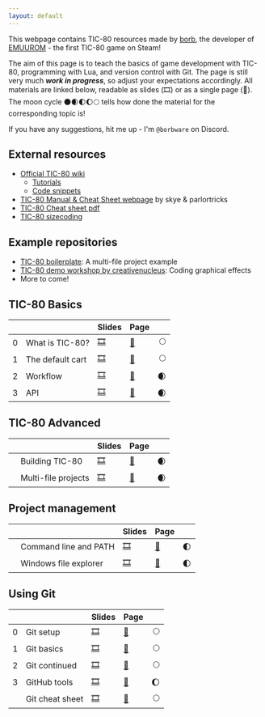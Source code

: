 ```yaml
---
layout: default
---
```


This webpage contains TIC-80 resources made by [borb](https://borbware.itch.io/), the developer of [EMUUROM](https://store.steampowered.com/app/1634360/EMUUROM/) - the first TIC-80 game on Steam!

The aim of this page is to teach the basics of game development with TIC-80, programming with Lua, and version control with Git. The page is still very much ***work in progress***, so adjust your expectations accordingly. All materials are linked below, readable as slides (🎞) or as a single page (📖). The moon cycle 🌑🌒🌓🌔🌕 tells how done the material for the corresponding topic is!

If you have any suggestions, hit me up - I'm `@borbware` on Discord.

## External resources

* [Official TIC-80 wiki](https://github.com/nesbox/TIC-80/wiki)
  * [Tutorials](https://github.com/nesbox/TIC-80/wiki/tutorials)
  * [Code snippets](https://github.com/nesbox/TIC-80/wiki/code-examples-and-snippets)
* [TIC-80 Manual & Cheat Sheet webpage](https://skyelynwaddell.github.io/tic80-manual-cheatsheet/) by skye & parlortricks
* [TIC-80 Cheat sheet pdf](https://zenithsal.com/assets/documents/tic-80_cheatsheet.pdf)
* [TIC-80 sizecoding](http://www.sizecoding.org/wiki/TIC-80)



## Example repositories

* [TIC-80 boilerplate](https://github.com/borbware/tic80-boilerplate): A multi-file project example
* [TIC-80 demo workshop by creativenucleus](https://github.com/creativenucleus/tic-80-demo-workshop/tree/main): Coding graphical effects
* More to come!


## TIC-80 Basics

|     |                  | Slides                                        | Page                              |      |
| --- | ---------------- | --------------------------------------------- | --------------------------------- | ---: |
| 0   | What is TIC-80?  | [🎞](tic80-basics/0-what-is-tic80-slides.html) | [📖](tic80-basics/0-what-is-tic80) |    🌕 |
| 1   | The default cart | [🎞](tic80-basics/1-default-cart-slides.html)  | [📖](tic80-basics/1-default-cart)  |    🌕 |
| 2   | Workflow         | [🎞](tic80-basics/2-workflow-slides.html)      | [📖](tic80-basics/2-workflow)      |    🌒 |
| 3   | API              | [🎞](tic80-basics/3-API-slides.html)           | [📖](tic80-basics/3-API)           |    🌒 |

## TIC-80 Advanced

|     |                     | Slides                                              | Page                                    |      |
| --- | ------------------- | --------------------------------------------------- | --------------------------------------- | ---: |
|     | Building TIC-80     | [🎞](tic80-advanced/building-tic80-slides.html)      | [📖](tic80-advanced/building-tic80)      |    🌒 |
|     | Multi-file projects | [🎞](tic80-advanced/multi-file-projects-slides.html) | [📖](tic80-advanced/multi-file-projects) |    🌒 |

## Project management

|     |                       | Slides                                                    | Page                                          |      |
| --- | --------------------- | --------------------------------------------------------- | --------------------------------------------- | ---: |
|     | Command line and PATH | [🎞](project-management/command-line-and-path-slides.html) | [📖](project-management/command-line-and-path) |    🌓 |
|     | Windows file explorer | [🎞](project-management/windows-file-explorer-slides.html) | [📖](project-management/windows-file-explorer) |    🌓 |

## Using Git

|     |                 | Slides                               | Page                     |      |
| --- | --------------- | ------------------------------------ | ------------------------ | ---: |
| 0   | Git setup       | [🎞](git/0-git-setup-slides.html)     | [📖](git/0-git-setup)     |    🌕 |
| 1   | Git basics      | [🎞](git/1-git-basics-slides.html)    | [📖](git/1-git-basics)    |    🌕 |
| 2   | Git continued   | [🎞](git/2-git-continued-slides.html) | [📖](git/2-git-continued) |    🌕 |
| 3   | GitHub tools    | [🎞](git/3-github-tools-slides.html)  | [📖](git/3-github-tools)  |    🌔 |
|     | Git cheat sheet | [🎞](git/git-cheat-sheet-slides.html) | [📖](git/git-cheat-sheet) |    🌕 |